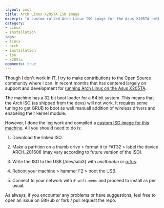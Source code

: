 ```yaml
---
layout: post
title: Arch Linux X205TA ISO Image
excerpt: "A custom rolled Arch Linux ISO image for the Asus X205TA netbook."
category:
- Linux
- Installation
tags:
- linux
- arch
- installation
- iso
- x205ta
comments: true
---
```


Though I don't work in IT, I try to make contributions to the Open Source community where I can.  In recent months that has centered largely on support and development for [running Arch Linux on the Asus X205TA](https://github.com/gtbjj/x205ta).

The machine has a 32 bit boot loader for a 64 bit system.  This means that the Arch ISO (as shipped from the devs) will not work.  It requires
some tuning to get GRUB to boot as well manuall addition of wireless drivers and enabeling their kernel module.

However, I done the leg work and compiled a [custom ISO image for this
machine](https://drive.google.com/file/d/0B2RH_BSaD6YPR0dxTU82SnFjMm8/view?usp=sharing).  All you should need to do is:

1) Download the linked ISO.

2) Make a partition on a thumb drive > format it to FAT32 > label the device ARCH_201606 (may vary according to future version of the ISO).

3) Write the ISO to the USB (/dev/sdaX) with *unetbootin* or [rufus](https://rufus.akeo.ie/).

4) Reboot your machine > hammer F2 > boot the USB.

5) Connect to your network with ```# wifi-menu``` and proceed to install as per usual.

As always, if you encounter any problems or have suggestions, feel free to open an issue on GitHub or fork / pull request the repo.